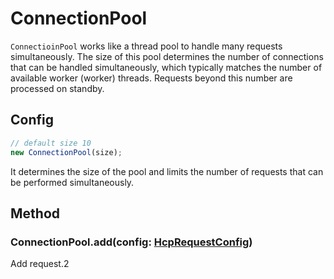 # ConnectionPool
`ConnectioinPool` works like a thread pool to handle many requests simultaneously. The size of this pool determines the number of connections that can be handled simultaneously, which typically matches the number of available worker (worker) threads. Requests beyond this number are processed on standby. 

## Config
```javascript
// default size 10
new ConnectionPool(size);
```
It determines the size of the pool and limits the number of requests that can be performed simultaneously.

## Method
### ConnectionPool.add(config: [HcpRequestConfig](./Interface.md#hcprequestconfig))
Add request.2

